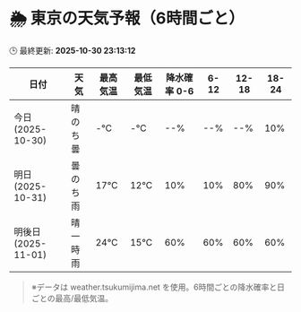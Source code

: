 # 🌦️ 東京の天気予報（6時間ごと）

🕒 最終更新: **2025-10-30 23:13:12**

| 日付 | 天気 | 最高気温 | 最低気温 | 降水確率 0-6 | 6-12 | 12-18 | 18-24 |
|------|------|----------|----------|------------|------|------|------|
| 今日 (2025-10-30) | 晴のち曇 | -℃ | -℃ | --% | --% | --% | 10% |
| 明日 (2025-10-31) | 曇のち雨 | 17℃ | 12℃ | 10% | 10% | 80% | 90% |
| 明後日 (2025-11-01) | 晴一時雨 | 24℃ | 15℃ | 60% | 60% | 60% | 60% |

> ※データは weather.tsukumijima.net を使用。6時間ごとの降水確率と日ごとの最高/最低気温。